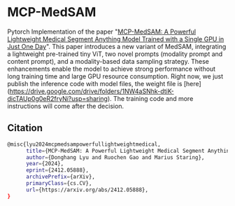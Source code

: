 # MCP-MedSAM

Pytorch Implementation of the paper "[MCP-MedSAM: A Powerful Lightweight Medical Segment Anything Model Trained with a Single GPU in Just One Day](https://arxiv.org/abs/2412.05888)". This paper introduces a new variant of MedSAM, integrating a lightweight pre-trained tiny ViT, two novel prompts (modality prompt and content prompt), and a modality-based data sampling strategy. These enhancements enable the model to achieve strong performance without long training time and large GPU resource consumption. Right now, we just publish the inference code with model files, the weight file is [here] (https://drive.google.com/drive/folders/1NW4aSNhk-dtiK-dicTAUp0g0eR2fryNi?usp=sharing). The training code and more instructions will come after the decision.



## Citation

```bash
@misc{lyu2024mcpmedsampowerfullightweightmedical,
      title={MCP-MedSAM: A Powerful Lightweight Medical Segment Anything Model Trained with a Single GPU in Just One Day}, 
      author={Donghang Lyu and Ruochen Gao and Marius Staring},
      year={2024},
      eprint={2412.05888},
      archivePrefix={arXiv},
      primaryClass={cs.CV},
      url={https://arxiv.org/abs/2412.05888}, 
}
```
